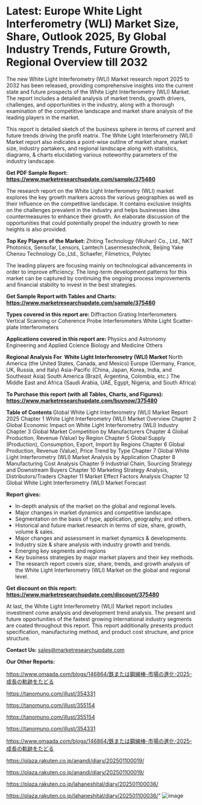 # Latest: Europe White Light Interferometry (WLI) Market Size, Share, Outlook 2025, By Global Industry Trends, Future Growth, Regional Overview till 2032

The new White Light Interferometry (WLI) Market research report 2025 to 2032 has been released, providing comprehensive insights into the current state and future prospects of the White Light Interferometry (WLI) Market. The report includes a detailed analysis of market trends, growth drivers, challenges, and opportunities in the industry, along with a thorough examination of the competitive landscape and market share analysis of the leading players in the market.

This report is detailed sketch of the business sphere in terms of current and future trends driving the profit matrix. The White Light Interferometry (WLI) Market report also indicates a point-wise outline of market share, market size, industry partakers, and regional landscape along with statistics, diagrams, &amp; charts elucidating various noteworthy parameters of the industry landscape.

<strong><b>Get PDF Sample Report: <a href=https://www.marketresearchupdate.com/sample/375480>https://www.marketresearchupdate.com/sample/375480</a></b></strong>

The research report on the White Light Interferometry (WLI) market explores the key growth markers across the various geographies as well as their influence on the competitive landscape. It contains exclusive insights on the challenges prevalent in the industry and helps businesses idea countermeasures to enhance their growth. An elaborate discussion of the opportunities that could potentially propel the industry growth to new heights is also provided.

<strong><b>Top Key Players of the Market:
</b></strong>Zhiting Technology (Wuhan) Co., Ltd., NKT Photonics, Sensofar, Lensors, Lamtech Lasermesstechnik, Beijing Yake Chenxu Technology Co.,Ltd., Schaefer, Filmetrics, Polytec<strong><b>
</b></strong>

The leading players are focusing mainly on technological advancements in order to improve efficiency. The long-term development patterns for this market can be captured by continuing the ongoing process improvements and financial stability to invest in the best strategies.

<strong><b>Get Sample Report with Tables and Charts: <a href=https://www.marketresearchupdate.com/sample/375480>https://www.marketresearchupdate.com/sample/375480</a></b></strong>

<strong><b>Types covered in this report are:
</b></strong>Diffraction Grating Interferometers
Vertical Scanning or Coherence Probe Interferometers
White Light Scatter-plate Interferometers<strong><b>
</b></strong>

<strong><b>Applications covered in this report are:
</b></strong>Physics and Astronomy
Engineering and Applied Ccience
Biology and Medicine
Others<strong><b>
</b></strong>

<strong><b>Regional Analysis For  White Light Interferometry (WLI) Market</b></strong><strong><b>
</b></strong>North America (the United States, Canada, and Mexico)
Europe (Germany, France, UK, Russia, and Italy)
Asia-Pacific (China, Japan, Korea, India, and Southeast Asia)
South America (Brazil, Argentina, Colombia, etc.)
The Middle East and Africa (Saudi Arabia, UAE, Egypt, Nigeria, and South Africa)

<strong><b>To Purchase this report (with all Tables, Charts, and Figures): <a href=https://www.marketresearchupdate.com/buynow/375480>https://www.marketresearchupdate.com/buynow/375480</a></b></strong>

<strong><b>Table of Contents</b></strong><strong><b>
</b></strong>Global White Light Interferometry (WLI) Market Report 2025
Chapter 1 White Light Interferometry (WLI) Market Overview
Chapter 2 Global Economic Impact on White Light Interferometry (WLI) Industry
Chapter 3 Global Market Competition by Manufacturers
Chapter 4 Global Production, Revenue (Value) by Region
Chapter 5 Global Supply (Production), Consumption, Export, Import by Regions
Chapter 6 Global Production, Revenue (Value), Price Trend by Type
Chapter 7 Global White Light Interferometry (WLI) Market Analysis by Application
Chapter 8 Manufacturing Cost Analysis
Chapter 9 Industrial Chain, Sourcing Strategy and Downstream Buyers
Chapter 10 Marketing Strategy Analysis, Distributors/Traders
Chapter 11 Market Effect Factors Analysis
Chapter 12 Global White Light Interferometry (WLI) Market Forecast

<strong><b>Report gives:</b></strong>

- In-depth analysis of the market on the global and regional levels.
- Major changes in market dynamics and competitive landscape.
- Segmentation on the basis of type, application, geography, and others.
- Historical and future market research in terms of size, share, growth, volume &amp; sales.
- Major changes and assessment in market dynamics &amp; developments.
- Industry size &amp; share analysis with industry growth and trends.
- Emerging key segments and regions
- Key business strategies by major market players and their key methods.
- The research report covers size, share, trends, and growth analysis of the White Light Interferometry (WLI) Market on the global and regional level.

<strong><b>Get discount on this report: <a href=https://www.marketresearchupdate.com/discount/375480>https://www.marketresearchupdate.com/discount/375480</a></b></strong>

At last, the White Light Interferometry (WLI) Market report includes investment come analysis and development trend analysis. The present and future opportunities of the fastest growing international industry segments are coated throughout this report. This report additionally presents product specification, manufacturing method, and product cost structure, and price structure.

<strong><b>Contact Us:
</b></strong>sales@marketresearchupdate.com

<strong>Our Other Reports:</strong>

<a href=https://www.omaada.com/blogs/146864/鉄または鋼線棒-市場の進化-2025-成長の軌跡をたどる>https://www.omaada.com/blogs/146864/鉄または鋼線棒-市場の進化-2025-成長の軌跡をたどる</a>

<a href=https://tanomuno.com/illust/354331>https://tanomuno.com/illust/354331</a>

<a href=https://tanomuno.com/illust/355154>https://tanomuno.com/illust/355154</a>

<a href=https://tanomuno.com/illust/355154>https://tanomuno.com/illust/355154</a>

<a href=https://tanomuno.com/illust/354331>https://tanomuno.com/illust/354331</a>

<a href=https://www.omaada.com/blogs/146864/鉄または鋼線棒-市場の進化-2025-成長の軌跡をたどる>https://www.omaada.com/blogs/146864/鉄または鋼線棒-市場の進化-2025-成長の軌跡をたどる</a>

<a href=https://plaza.rakuten.co.jp/anandi/diary/202501100019/>https://plaza.rakuten.co.jp/anandi/diary/202501100019/</a>

<a href=https://plaza.rakuten.co.jp/anandi/diary/202501100019/>https://plaza.rakuten.co.jp/anandi/diary/202501100019/</a>

<a href=https://plaza.rakuten.co.jp/lahaneshital/diary/202501100036/>https://plaza.rakuten.co.jp/lahaneshital/diary/202501100036/</a>

<a href=https://plaza.rakuten.co.jp/lahaneshital/diary/202501100036/>https://plaza.rakuten.co.jp/lahaneshital/diary/202501100036/</a>"
![image](https://github.com/user-attachments/assets/937f6dd2-846a-46b7-a763-d296b907b467)
